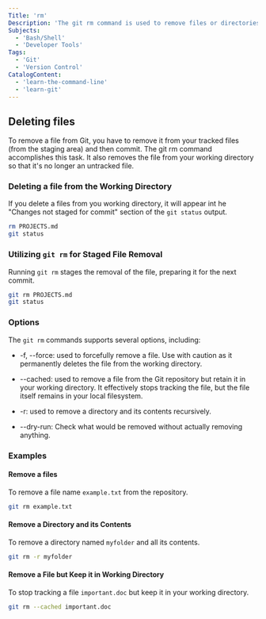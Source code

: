 ```yaml
---
Title: 'rm'
Description: 'The git rm command is used to remove files or directories from a Git repository. When you delete a file using `git rm', Git records the removal, making it easier to track changes in your project's history.
Subjects:
  - 'Bash/Shell'
  - 'Developer Tools'
Tags:
  - 'Git'
  - 'Version Control'
CatalogContent:
  - 'learn-the-command-line'
  - 'learn-git'
---
```


## Deleting files

To remove a file from Git, you have to remove it from your tracked files (from the staging area) and then commit. The git rm command accomplishes this task. It also removes the file from your working directory so that it's no longer an untracked file.

### Deleting a file from the Working Directory

If you delete a files from you working directory, it will appear int he "Changes not staged for commit" section of the `git status` output.

```bash
rm PROJECTS.md
git status
```

### Utilizing `git rm` for Staged File Removal

Running `git rm` stages the removal of the file, preparing it for the next commit.

```bash
git rm PROJECTS.md
git status
```

### Options

The `git rm` commands supports several options, including:

- -f, --force: used to forcefully remove a file. Use with caution as it permanently deletes the file from the working directory.

- --cached: used to remove a file from the Git repository but retain it in your working directory. It effectively stops tracking the file, but the file itself remains in your local filesystem.

- -r: used to remove a directory and its contents recursively.

- --dry-run: Check what would be removed without actually removing anything.

### Examples

#### Remove a files

To remove a file name `example.txt` from the repository.

```bash
git rm example.txt
```

#### Remove a Directory and its Contents

To remove a directory named `myfolder` and all its contents.

```bash
git rm -r myfolder
```

#### Remove a File but Keep it in Working Directory

To stop tracking a file `important.doc` but keep it in your working directory.

```bash
git rm --cached important.doc
```
